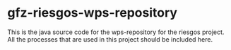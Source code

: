 # gfz-riesgos-wps-repository

This is the java source code for the wps-repository for the riesgos project.
All the processes that are used in this project should be included here.
